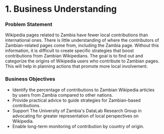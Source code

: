 # **1. Business Understanding**
### Problem Statement
Wikipedia pages related to Zambia have fewer local contributions than international ones. There is little understanding of where the contributors of Zambian-related pages come from, including the Zambia page. Without this information, it is difficult to create specific strategies that boost contributions from Zambian Wikipedians. The goal is to find out and categorize the origins of Wikipedia users who contribute to Zambian pages. This will help in planning actions that promote more local involvement.

### Business Objectives
- Identify the percentage of contributions to Zambian Wikipedia articles by users from Zambia compared to other nations.
- Provide practical advice to guide strategies for Zambian-based contributions.
- Support The University of Zambia's DataLab Research Group in advocating for greater representation of local perspectives on Wikipedia.
- Enable long-term monitoring of contribution by country of origin.
